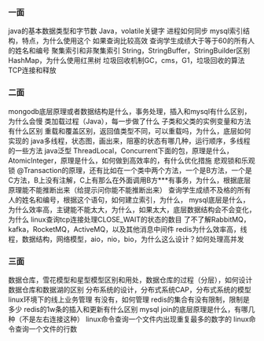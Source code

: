 ### 一面
java的基本数据类型和字节数
Java，volatile关键字
进程如何同步
mysql索引结构，特点，为什么使用这个
如果查询比较高效
查询学生成绩大于等于60的所有人的姓名和编号
聚集索引和非聚集索引
String，StringBuffer，StringBuilder区别
HashMap，为什么使用红黑树
垃圾回收机制GC，cms，G1，垃圾回收的算法
TCP连接和释放


### 二面
mongodb底层原理或者数据结构是什么，事务处理，插入和mysql有什么区别，为什么会慢
类加载过程（Java），每一步做了什么
子类和父类的实例变量和方法有什么区别
重载和覆盖区别，返回值类型不同，可以重载吗，为什么，底层如何实现的
java多线程，状态图，画出来，阻塞的状态有哪几种，运行顺序，多线程的一些方法
java泛型
ThreadLocal，Concurrent下面的包，原理是什么，
AtomicInteger，原理是什么，如何做到高效率的，有什么优化措施
悲观锁和乐观锁
@Transaction的原理，还有比如在一个类中两个方法，一个是B方法，一个是C方法，B上没有注解，C上有那么在外面调用B方***有事务，为什么，根据底层原理能不能推断出来（给提示问你能不能推断出来）
查询学生成绩不及格的所有人的姓名和编号，根据这个语句，如何建立索引，为什么，
mysql底层是什么，为什么效率高，主键能不能太大，为什么，如果太大，底层数据结构会不会变化，为什么
linux查询tcp连接处理CLOSE_WAIT的状态的数目
了不了解RabbitMQ，kafka，RocketMQ，ActiveMQ，以及其他消息中间件
redis为什么效率高，线程，数据结构，网络模型，aio，nio，bio，为什么这么设计？如何处理高并发

### 三面
数据仓库，雪花模型和星型模型区别和用处，数据仓库的过程（分层），如何设计
数据仓库和数据湖的区别
分布系统的设计，分布式系统CAP，分布式系统的模型
linux环境下的线上业务管理  有没有，如何管理
redis的集合有没有限制，限制是多少
redis的1w条的插入和更新有什么区别
mysql join的底层原理是什么，有哪几种（不是左右连接这种）
linux命令查询一个文件内出现重复最多的数字的
linux命令查询一个文件的行数
